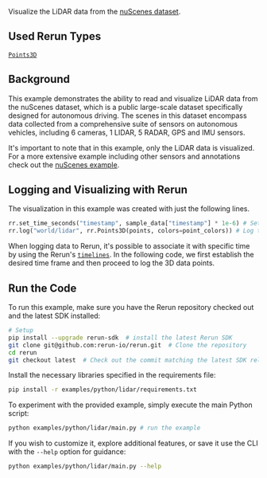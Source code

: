 <!--[metadata]
title = "Lidar"
tags = ["Lidar", "3D"]
description = "Visualize the lidar data from the nuScenes dataset."
thumbnail = "https://static.rerun.io/lidar/caaf3b9531e50285442d17f0bc925eb7c8e12246/480w.png"
thumbnail_dimensions = [480, 480]
-->


<picture>
  <img src="https://static.rerun.io/lidar/bcea9337044919c1524429bd26bc51a3c4db8ccb/full.png" alt="">
  <source media="(max-width: 480px)" srcset="https://static.rerun.io/lidar/bcea9337044919c1524429bd26bc51a3c4db8ccb/480w.png">
  <source media="(max-width: 768px)" srcset="https://static.rerun.io/lidar/bcea9337044919c1524429bd26bc51a3c4db8ccb/768w.png">
  <source media="(max-width: 1024px)" srcset="https://static.rerun.io/lidar/bcea9337044919c1524429bd26bc51a3c4db8ccb/1024w.png">
  <source media="(max-width: 1200px)" srcset="https://static.rerun.io/lidar/bcea9337044919c1524429bd26bc51a3c4db8ccb/1200w.png">
</picture>

Visualize the LiDAR data from the [nuScenes dataset](https://www.nuscenes.org/).

## Used Rerun Types
[`Points3D`](https://www.rerun.io/docs/reference/types/archetypes/points3d)

## Background
This example demonstrates the ability to read and visualize LiDAR data from the nuScenes dataset, which is a public large-scale dataset specifically designed for autonomous driving.
The scenes in this dataset encompass data collected from a comprehensive suite of sensors on autonomous vehicles, including 6 cameras, 1 LIDAR, 5 RADAR, GPS and IMU sensors.


It's important to note that in this example, only the LiDAR data is visualized. For a more extensive example including other sensors and annotations check out the [nuScenes example](https://www.rerun.io/examples/real-data/nuscenes).

## Logging and Visualizing with Rerun

The visualization in this example was created with just the following lines.


```python
rr.set_time_seconds("timestamp", sample_data["timestamp"] * 1e-6) # Setting the time
rr.log("world/lidar", rr.Points3D(points, colors=point_colors)) # Log the 3D data
```

When logging data to Rerun, it's possible to associate it with specific time by using the Rerun's [`timelines`](https://www.rerun.io/docs/concepts/timelines).
In the following code, we first establish the desired time frame and then proceed to log the 3D data points.

## Run the Code
To run this example, make sure you have the Rerun repository checked out and the latest SDK installed:
```bash
# Setup
pip install --upgrade rerun-sdk  # install the latest Rerun SDK
git clone git@github.com:rerun-io/rerun.git  # Clone the repository
cd rerun
git checkout latest  # Check out the commit matching the latest SDK release
```
Install the necessary libraries specified in the requirements file:
```bash
pip install -r examples/python/lidar/requirements.txt
```
To experiment with the provided example, simply execute the main Python script:
```bash
python examples/python/lidar/main.py # run the example
```
If you wish to customize it, explore additional features, or save it use the CLI with the `--help` option for guidance:
```bash
python examples/python/lidar/main.py --help
```
